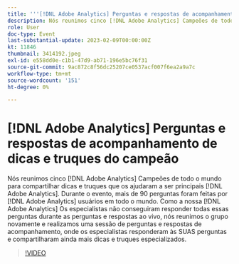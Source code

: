 ```yaml
---
title: '''[!DNL Adobe Analytics] Perguntas e respostas de acompanhamento de dicas e truques do campeão"'
description: Nós reunimos cinco [!DNL Adobe Analytics] Campeões de todo o mundo para compartilhar dicas e truques que os ajudaram a ser principais [!DNL Adobe Analytics]. During the event, over 90 questions were asked by [!DNL Adobe Analytics] usuários em todo o mundo. Como a nossa [!DNL Adobe Analytics] Os especialistas não conseguiram responder todas essas perguntas durante as perguntas e respostas ao vivo, nós reunimos o grupo novamente e realizamos uma sessão de perguntas e respostas de acompanhamento, onde os especialistas responderam às SUAS perguntas e compartilharam ainda mais dicas e truques especializados.
role: User
doc-type: Event
last-substantial-update: 2023-02-09T00:00:00Z
kt: 11846
thumbnail: 3414192.jpeg
exl-id: e558dd0e-c1b1-47d9-ab71-196e5bc76f31
source-git-commit: 9ac872c8f56dc25207ce0537acf007f6ea2a9a7c
workflow-type: tm+mt
source-wordcount: '151'
ht-degree: 0%

---
```


# [!DNL Adobe Analytics] Perguntas e respostas de acompanhamento de dicas e truques do campeão

Nós reunimos cinco [!DNL Adobe Analytics] Campeões de todo o mundo para compartilhar dicas e truques que os ajudaram a ser principais [!DNL Adobe Analytics]. Durante o evento, mais de 90 perguntas foram feitas por [!DNL Adobe Analytics] usuários em todo o mundo. Como a nossa [!DNL Adobe Analytics] Os especialistas não conseguiram responder todas essas perguntas durante as perguntas e respostas ao vivo, nós reunimos o grupo novamente e realizamos uma sessão de perguntas e respostas de acompanhamento, onde os especialistas responderam às SUAS perguntas e compartilharam ainda mais dicas e truques especializados.

>[!VIDEO](https://video.tv.adobe.com/v/3414192/?quality=12&learn=on)
